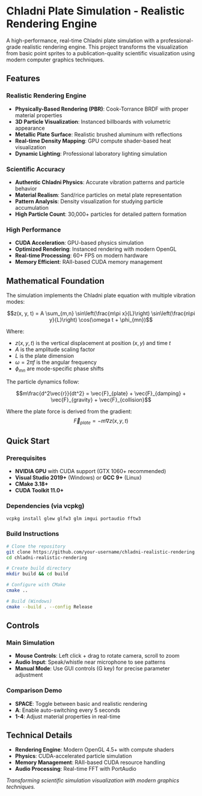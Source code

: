 # Chladni Plate Simulation - Realistic Rendering Engine

A high-performance, real-time Chladni plate simulation with a professional-grade realistic rendering engine. This project transforms the visualization from basic point sprites to a publication-quality scientific visualization using modern computer graphics techniques.

## Features

### Realistic Rendering Engine
- **Physically-Based Rendering (PBR)**: Cook-Torrance BRDF with proper material properties
- **3D Particle Visualization**: Instanced billboards with volumetric appearance
- **Metallic Plate Surface**: Realistic brushed aluminum with reflections
- **Real-time Density Mapping**: GPU compute shader-based heat visualization
- **Dynamic Lighting**: Professional laboratory lighting simulation

### Scientific Accuracy
- **Authentic Chladni Physics**: Accurate vibration patterns and particle behavior
- **Material Realism**: Sand/rice particles on metal plate representation
- **Pattern Analysis**: Density visualization for studying particle accumulation
- **High Particle Count**: 30,000+ particles for detailed pattern formation

### High Performance
- **CUDA Acceleration**: GPU-based physics simulation
- **Optimized Rendering**: Instanced rendering with modern OpenGL
- **Real-time Processing**: 60+ FPS on modern hardware
- **Memory Efficient**: RAII-based CUDA memory management

## Mathematical Foundation

The simulation implements the Chladni plate equation with multiple vibration modes:

$$z(x, y, t) = A \sum_{m,n} \sin\left(\frac{m\pi x}{L}\right) \sin\left(\frac{n\pi y}{L}\right) \cos(\omega t + \phi_{mn})$$

Where:
- $z(x, y, t)$ is the vertical displacement at position $(x, y)$ and time $t$
- $A$ is the amplitude scaling factor
- $L$ is the plate dimension
- $\omega = 2\pi f$ is the angular frequency
- $\phi_{mn}$ are mode-specific phase shifts

The particle dynamics follow:

$$m\frac{d^2\vec{r}}{dt^2} = \vec{F}_{plate} + \vec{F}_{damping} + \vec{F}_{gravity} + \vec{F}_{collision}$$

Where the plate force is derived from the gradient:
$$\vec{F}_{plate} = -m\nabla z(x, y, t)$$

## Quick Start

### Prerequisites
- **NVIDIA GPU** with CUDA support (GTX 1060+ recommended)
- **Visual Studio 2019+** (Windows) or **GCC 9+** (Linux)
- **CMake 3.18+**
- **CUDA Toolkit 11.0+**

### Dependencies (via vcpkg)
```bash
vcpkg install glew glfw3 glm imgui portaudio fftw3
```

### Build Instructions

```bash
# Clone the repository
git clone https://github.com/your-username/chladni-realistic-rendering.git
cd chladni-realistic-rendering

# Create build directory
mkdir build && cd build

# Configure with CMake
cmake ..

# Build (Windows)
cmake --build . --config Release
```

## Controls

### Main Simulation
- **Mouse Controls**: Left click + drag to rotate camera, scroll to zoom
- **Audio Input**: Speak/whistle near microphone to see patterns
- **Manual Mode**: Use GUI controls (G key) for precise parameter adjustment

### Comparison Demo
- **SPACE**: Toggle between basic and realistic rendering
- **A**: Enable auto-switching every 5 seconds
- **1-4**: Adjust material properties in real-time

## Technical Details

- **Rendering Engine**: Modern OpenGL 4.5+ with compute shaders
- **Physics**: CUDA-accelerated particle simulation
- **Memory Management**: RAII-based CUDA resource handling
- **Audio Processing**: Real-time FFT with PortAudio

*Transforming scientific simulation visualization with modern graphics techniques.*
